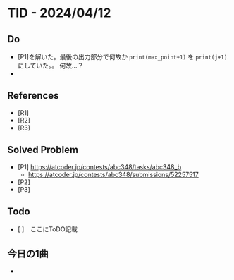 # TID - 2024/04/12
<!--
## Learnings
- 
- 
-->


## Do
- [P1]を解いた。最後の出力部分で何故か `print(max_point+1)` を `print(j+1)`にしていた。。
何故…？
- 


<!--
## Reflections & Insights
- 
- 
-->

<!--
## Plans for Tomorrow
- 
- 
-->

## References
- [R1] 
- [R2] 
- [R3] 

## Solved Problem
- [P1] https://atcoder.jp/contests/abc348/tasks/abc348_b
  - https://atcoder.jp/contests/abc348/submissions/52257517
- [P2] 
- [P3] 


## Todo
- [ ]　ここにToDO記載

## 今日の1曲
- 
